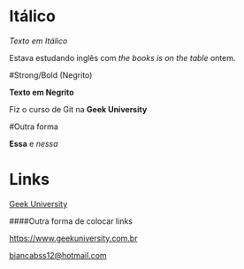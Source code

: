 # Itálico 

_Texto em Itálico_ 

Estava estudando inglês com _the books is on the table_ ontem.


#Strong/Bold (Negrito)

**Texto em Negrito**

Fiz o curso de Git na **Geek University**


#Outra forma 

__Essa__ e *nessa*

# Links 

[Geek University](https://www.geekuniversity.com.br "Website da Geek University")


####Outra forma de colocar links

<https://www.geekuniversity.com.br>

<biancabss12@hotmail.com>